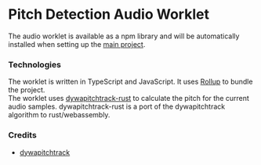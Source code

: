# Pitch Detection Audio Worklet

The audio worklet is available as a npm library and will be automatically installed when setting up the [main project](https://github.com/tune-perfect/tune-perfect-web).

### Technologies
The worklet is written in TypeScript and JavaScript.
It uses [Rollup](https://rollupjs.org/) to bundle the project.  
The worklet uses [dywapitchtrack-rust](https://github.com/ZerNico/dywapitchtrack-rust) to calculate the pitch for the current audio samples. dywapitchtrack-rust is a port of the dywapitchtrack algorithm to rust/webassembly.

### Credits
* [dywapitchtrack](https://github.com/antoineschmitt/dywapitchtrack)
